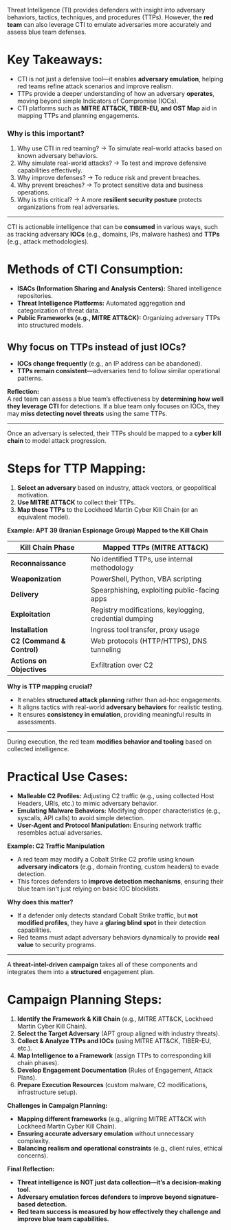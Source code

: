 
Threat Intelligence (TI) provides defenders with insight into adversary behaviors, tactics, techniques, and procedures (TTPs). However, the **red team** can also leverage CTI to emulate adversaries more accurately and assess blue team defenses.
# Key Takeaways:

- CTI is not just a defensive tool—it enables **adversary emulation**, helping red teams refine attack scenarios and improve realism.
- TTPs provide a deeper understanding of how an adversary **operates**, moving beyond simple Indicators of Compromise (IOCs).
- CTI platforms such as **MITRE ATT&CK, TIBER-EU, and OST Map** aid in mapping TTPs and planning engagements.
### Why is this important?  

1. Why use CTI in red teaming? → To simulate real-world attacks based on known adversary behaviors.
2. Why simulate real-world attacks? → To test and improve defensive capabilities effectively.
3. Why improve defenses? → To reduce risk and prevent breaches.
4. Why prevent breaches? → To protect sensitive data and business operations.
5. Why is this critical? → A more **resilient security posture** protects organizations from real adversaries.

---
CTI is actionable intelligence that can be **consumed** in various ways, such as tracking adversary **IOCs** (e.g., domains, IPs, malware hashes) and **TTPs** (e.g., attack methodologies).
# Methods of CTI Consumption:

- **ISACs (Information Sharing and Analysis Centers):** Shared intelligence repositories.
- **Threat Intelligence Platforms:** Automated aggregation and categorization of threat data.
- **Public Frameworks (e.g., MITRE ATT&CK):** Organizing adversary TTPs into structured models.
## Why focus on TTPs instead of just IOCs?

- **IOCs change frequently** (e.g., an IP address can be abandoned).
- **TTPs remain consistent**—adversaries tend to follow similar operational patterns.

 **Reflection:**  
 A red team can assess a blue team’s effectiveness by **determining how well they leverage CTI** for detections. If a blue team only focuses on IOCs, they may **miss detecting novel threats** using the same TTPs.

---
Once an adversary is selected, their TTPs should be mapped to a **cyber kill chain** to model attack progression.
# Steps for TTP Mapping:

1. **Select an adversary** based on industry, attack vectors, or geopolitical motivation.
2. **Use MITRE ATT&CK** to collect their TTPs.
3. **Map these TTPs** to the Lockheed Martin Cyber Kill Chain (or an equivalent model).

 **Example: APT 39 (Iranian Espionage Group) Mapped to the Kill Chain**

|**Kill Chain Phase**|**Mapped TTPs (MITRE ATT&CK)**|
|---|---|
|**Reconnaissance**|No identified TTPs, use internal methodology|
|**Weaponization**|PowerShell, Python, VBA scripting|
|**Delivery**|Spearphishing, exploiting public-facing apps|
|**Exploitation**|Registry modifications, keylogging, credential dumping|
|**Installation**|Ingress tool transfer, proxy usage|
|**C2 (Command & Control)**|Web protocols (HTTP/HTTPS), DNS tunneling|
|**Actions on Objectives**|Exfiltration over C2|

 **Why is TTP mapping crucial?**

- It enables **structured attack planning** rather than ad-hoc engagements.
- It aligns tactics with real-world **adversary behaviors** for realistic testing.
- It ensures **consistency in emulation**, providing meaningful results in assessments.

---
During execution, the red team **modifies behavior and tooling** based on collected intelligence.
# Practical Use Cases:

- **Malleable C2 Profiles:** Adjusting C2 traffic (e.g., using collected Host Headers, URIs, etc.) to mimic adversary behavior.
- **Emulating Malware Behaviors:** Modifying dropper characteristics (e.g., syscalls, API calls) to avoid simple detection.
- **User-Agent and Protocol Manipulation:** Ensuring network traffic resembles actual adversaries.

 **Example: C2 Traffic Manipulation**

- A red team may modify a Cobalt Strike C2 profile using known **adversary indicators** (e.g., domain fronting, custom headers) to evade detection.
- This forces defenders to **improve detection mechanisms**, ensuring their blue team isn't just relying on basic IOC blocklists.

 **Why does this matter?**

- If a defender only detects standard Cobalt Strike traffic, but **not modified profiles**, they have a **glaring blind spot** in their detection capabilities.
- Red teams must adapt adversary behaviors dynamically to provide **real value** to security programs.

---
A **threat-intel-driven campaign** takes all of these components and integrates them into a **structured** engagement plan.
# Campaign Planning Steps:

1. **Identify the Framework & Kill Chain** (e.g., MITRE ATT&CK, Lockheed Martin Cyber Kill Chain).
2. **Select the Target Adversary** (APT group aligned with industry threats).
3. **Collect & Analyze TTPs and IOCs** (using MITRE ATT&CK, TIBER-EU, etc.).
4. **Map Intelligence to a Framework** (assign TTPs to corresponding kill chain phases).
5. **Develop Engagement Documentation** (Rules of Engagement, Attack Plans).
6. **Prepare Execution Resources** (custom malware, C2 modifications, infrastructure setup).

 **Challenges in Campaign Planning:**

- **Mapping different frameworks** (e.g., aligning MITRE ATT&CK with Lockheed Martin Cyber Kill Chain).
- **Ensuring accurate adversary emulation** without unnecessary complexity.
- **Balancing realism and operational constraints** (e.g., client rules, ethical concerns).

 **Final Reflection:**

- **Threat intelligence is NOT just data collection—it’s a decision-making tool.**
- **Adversary emulation forces defenders to improve beyond signature-based detection.**
- **Red team success is measured by how effectively they challenge and improve blue team capabilities.**